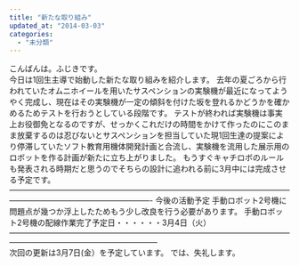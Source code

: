 ```yaml
---
title: "新たな取り組み"
updated_at: "2014-03-03"
categories: 
  - "未分類"
---
```


こんばんは。ふじきです。  
今日は1回生主導で始動した新たな取り組みを紹介します。 去年の夏ごろから行われていたオムニホイールを用いたサスペンションの実験機が最近になってようやく完成し、現在はその実験機が一定の傾斜を付けた坂を登れるかどうかを確かめるためテストを行おうとしている段階です。 テストが終われば実験機は事実上お役御免となるのですが、せっかくこれだけの時間をかけて作ったのにこのまま放棄するのは忍びないとサスペンションを担当していた現1回生達の提案により停滞していたソフト教育用機体開発計画と合流し、実験機を流用した展示用のロボットを作る計画が新たに立ち上がりました。 もうすぐキャチロボのルールも発表される時期だと思うのでそちらの設計に追われる前に3月中には完成させる予定です。 ——————————————————————————————————————————————————————- 今後の活動予定 手動ロボット2号機に問題点が幾つか浮上したためもう少し改良を行う必要があります。 手動ロボット2号機の配線作業完了予定日・・・・・・3月4日（火） ———————————————————————————————————————————————————————  
次回の更新は3月7日(金）を予定しています。 では、失礼します。
